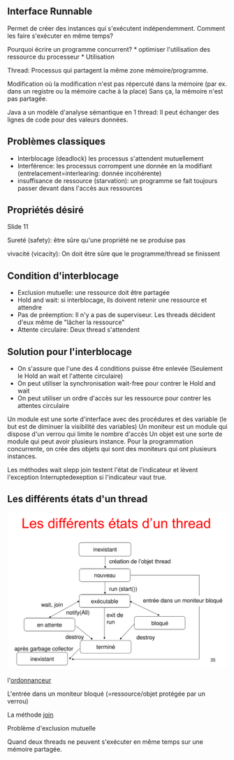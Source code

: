 
## Interface Runnable
Permet de créer des instances qui s'exécutent indépendemment.
Comment les faire s'exécuter en même temps?

Pourquoi écrire un programme concurrent?
	* optimiser l'utilisation des ressource du processeur
	* Utilisation

Thread:
	Processus qui partagent la même zone mémoire/programme.
	
Modification où la modification n'est pas répercuté dans la mémoire (par ex. dans un registre ou la mémoire cache à la place)
Sans ça, la mémoire n'est pas partagée.

Java a un modèle d'analyse sémantique en 1 thread: Il peut échanger des lignes de code pour des valeurs données.

## Problèmes classiques
* Interblocage (deadlock) les processus s'attendent mutuellement
* Interférence: les processus corrompent une donnée en la modifiant (entrelacement=interlearing: donnée incohérente)
* insuffisance de ressource (starvation): un programme se fait toujours passer devant dans l'accès aux ressources


## Propriétés désiré

Slide 11

Sureté (safety): être sûre qu'une propriété ne se produise pas

vivacité (vicacity): On doit être sûre que le programme/thread se finissent

## Condition d'interblocage
* Exclusion mutuelle: une ressource doit être partagée
* Hold and wait: si interblocage, ils doivent retenir une ressource et attendre
* Pas de préemption: Il n'y a pas de superviseur. Les threads décident d'eux même de "lâcher la ressource"
* Attente circulaire: Deux thread s'attendent

## Solution pour l'interblocage
* On s'assure que l'une des 4 conditions puisse être enlevée (Seulement le Hold an wait et l'attente circulaire)
* On peut utiliser la synchronisation wait-free pour contrer le Hold and wait
* On peut utiliser un ordre d'accès sur les ressource pour contrer les attentes circulaire


Un module est une sorte d'interface avec des procédures et des variable (le but est de diminuer la visibilité des variables)
Un moniteur est un module qui dispose d'un verrou qui limite le nombre d'accès
Un objet est une sorte de module qui peut avoir plusieurs instance. Pour la programmation concurrente, on crée des objets qui sont des moniteurs qui ont plusieurs instances.

Les méthodes wait slepp join testent l'état de l'indicateur et lèvent l'exception Interruptedexeption si l'indicateur vaut true.

## Les différents états d'un thread

![les_differents_etas_d_un_thread](../images/les_differents_etas_d_un_thread.png)

l'[ordonnanceur](ordonnanceur)

L'entrée dans un moniteur bloqué (=ressource/objet protégée par un verrou)

La méthode [join](join)

Problème d'exclusion mutuelle

Quand deux threads ne peuvent s'exécuter en même temps sur une mémoire partagée.
